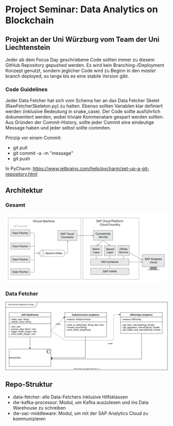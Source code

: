 
# Project Seminar: Data Analytics on Blockchain

## Projekt an der Uni Würzburg vom Team der Uni Liechtenstein

Jeder ab dem Focus Day geschriebene Code sollten immer zu diesem GitHub Repository gepushed werden. Es wird kein Branching-/Deployment Konzept genutzt, sondern jeglicher Code wird zu Beginn in den *master* branch deployed, so lange bis es eine stabile Version gibt.

### Code Guidelines

Jeder Data Fetcher hat sich vom Schema her an das Data Fetcher Skelet (RawFetcherSkeleton.py) zu halten. Ebenso sollten Variablen klar definiert werden (inklusive Bedeutung in snake_case). Der Code sollte ausführlich dokumentiert werden, wobei triviale Kommenatare gespart werden sollten. Aus Gründen der Commit-History, sollte jeder Commit eine eindeutige Message haben und jeder selbst sollte commiten.

Prinzip vor einem Commit:

- git pull
- git commit -a -m "message"
- git push

In PyCharm: https://www.jetbrains.com/help/pycharm/set-up-a-git-repository.html

## Architektur

### Gesamt

![High-Level Architektur](img/Technische_Architektur.svg)

### Data Fetcher

![Data Fetcher Architektur](img/Data_Fetcher_Structure.svg)

## Repo-Struktur

- data-fetcher: alle Data-Fetchers inklusive Hilfsklassen
- dw-kafka-processor: Modul, um Kafka auszulesen und ins Data Warehouse zu schreiben
- dw-sac-middleware: Modul, um mit der SAP Analytics Cloud zu kommunizieren